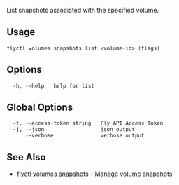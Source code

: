 List snapshots associated with the specified volume.

## Usage

~~~
flyctl volumes snapshots list <volume-id> [flags]
~~~

## Options

~~~
  -h, --help   help for list
~~~

## Global Options

~~~
  -t, --access-token string   Fly API Access Token
  -j, --json                  json output
      --verbose               verbose output
~~~

## See Also

* [flyctl volumes snapshots](/docs/flyctl/volumes-snapshots/)	 - Manage volume snapshots

